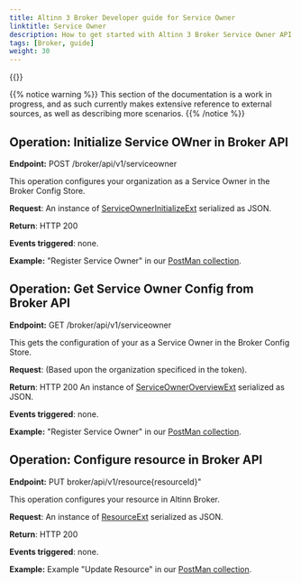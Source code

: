 ```yaml
---
title: Altinn 3 Broker Developer guide for Service Owner
linktitle: Service Owner
description: How to get started with Altinn 3 Broker Service Owner API operations, for developers
tags: [Broker, guide]
weight: 30
---
```


{{<children />}}

{{% notice warning  %}}
This section of the documentation is a work in progress, and as such currently makes extensive reference to external sources, as well as describing more scenarios.
{{% /notice %}}

## Operation: Initialize Service OWner in Broker API

**Endpoint:** POST /broker/api/v1/serviceowner

This operation configures your organization as a Service Owner in the Broker Config Store.

**Request**: An instance of [ServiceOwnerInitializeExt](https://github.com/Altinn/altinn-broker/blob/main/src/Altinn.Broker.API/Models/ServiceOwnerInitializeExt.cs) serialized as JSON.

**Return**: HTTP 200

**Events triggered**: none.

**Example:** "Register Service Owner" in our [PostMan collection](https://github.com/Altinn/altinn-broker/blob/main/altinn3-broker-postman-collection.json).

## Operation: Get Service Owner Config from Broker API

**Endpoint:** GET /broker/api/v1/serviceowner

This gets the configuration of your as a Service Owner in the Broker Config Store.

**Request**: (Based upon the organization specificed in the token).

**Return**: HTTP 200 An instance of [ServiceOwnerOverviewExt](https://github.com/Altinn/altinn-broker/blob/main/src/Altinn.Broker.API/Models/ServiceOwnerOverviewExt.cs) serialized as JSON.

**Events triggered**: none.

**Example:** "Register Service Owner" in our [PostMan collection](https://github.com/Altinn/altinn-broker/blob/main/altinn3-broker-postman-collection.json).

## Operation: Configure resource in Broker API

**Endpoint:** PUT broker/api/v1/resource{resourceId}"

This operation configures your resource in Altinn Broker.

**Request**: An instance of [ResourceExt](https://github.com/Altinn/altinn-broker/blob/main/src/Altinn.Broker.API/Models/ResourceExt.cs) serialized as JSON.

**Return**: HTTP 200

**Events triggered**: none.

**Example:** Example "Update Resource" in our [PostMan collection](https://github.com/Altinn/altinn-broker/blob/main/altinn3-broker-postman-collection.json).
